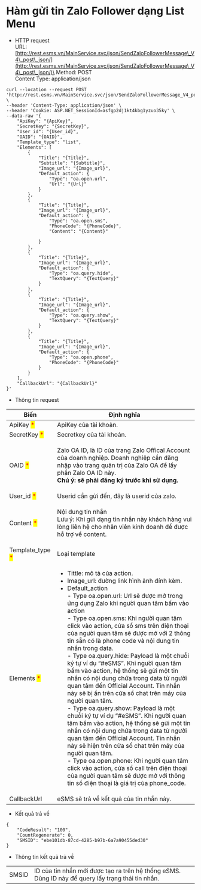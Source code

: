 # Hàm gửi tin Zalo Follower dạng List Menu

* HTTP request\
  URL: [http://rest.esms.vn/MainService.svc/json/SendZaloFollowerMessage\_V4\_post\_json/](http://rest.esms.vn/MainService.svc/json/SendZaloFollowerMessage\_V4\_post\_json/)\
  Method: POST\
  Content Type: application/json

```
curl --location --request POST 'http://rest.esms.vn/MainService.svc/json/SendZaloFollowerMessage_V4_post_json/' \
--header 'Content-Type: application/json' \
--header 'Cookie: ASP.NET_SessionId=asfgp2dj1kt4kbg1yzuo35ky' \
--data-raw '{
    "ApiKey": "{ApiKey}",
    "SecretKey": "{SecretKey}",
    "User_id": "{User_id}",
    "OAID": "{OAID}",
    "Template_type": "list",
    "Elements": [
        {
            "Title": "{Title}",
            "Subtitle": "{Subtitle}",
            "Image_url": "{Image_url}",
            "Default_action": {
                "Type": "oa.open.url",
                "Url": "{Url}"
            }
        },
        {
            "Title": "{Title}",
            "Image_url": "{Image_url}",
            "Default_action": {
                "Type": "oa.open.sms",
                "PhoneCode": "{PhoneCode}",
                "Content": "{Content}"
                
            }
        },
        {
            "Title": "{Title}",
            "Image_url": "{Image_url}",
            "Default_action": {
                "Type": "oa.query.hide",
                "TextQuery": "{TextQuery}"
            }
        },
        {
            "Title": "{Title}",
            "Image_url": "{Image_url}",
            "Default_action": {
                "Type": "oa.query.show",
                "TextQuery": "{TextQuery}"
            }
        },
        {
            "Title": "{Title}",
            "Image_url": "{Image_url}",
            "Default_action": {
                "Type": "oa.open.phone",
                "PhoneCode": "{PhoneCode}"
            }
        }
    ],
    "CallbackUrl": "{CallbackUrl}"
}'
```



* Thông tin request

| Biến                                              | Định nghĩa                                                                                                                                                                                                                                                                                                                                                                                                                                                                                                                                                                                                                                                                                                                                                                                                                                                                                                                                                                                                                                                                                                                                              |
| ------------------------------------------------- | ------------------------------------------------------------------------------------------------------------------------------------------------------------------------------------------------------------------------------------------------------------------------------------------------------------------------------------------------------------------------------------------------------------------------------------------------------------------------------------------------------------------------------------------------------------------------------------------------------------------------------------------------------------------------------------------------------------------------------------------------------------------------------------------------------------------------------------------------------------------------------------------------------------------------------------------------------------------------------------------------------------------------------------------------------------------------------------------------------------------------------------------------------- |
| ApiKey <mark style="color:red;">\*</mark>         | ApiKey của tài khoản.                                                                                                                                                                                                                                                                                                                                                                                                                                                                                                                                                                                                                                                                                                                                                                                                                                                                                                                                                                                                                                                                                                                                   |
| SecretKey <mark style="color:red;">\*</mark>      | Secretkey của tài khoản.                                                                                                                                                                                                                                                                                                                                                                                                                                                                                                                                                                                                                                                                                                                                                                                                                                                                                                                                                                                                                                                                                                                                |
| OAID <mark style="color:red;">\*</mark>           | <p>Zalo OA ID, là ID của trang Zalo Offical Account của doanh nghiệp. Doanh nghiệp cần đăng nhập vào trang quản trị của Zalo OA để lấy phần Zalo OA ID này. <br><strong>Chú ý: sẽ phải đăng ký trước khi sử dụng.</strong></p>                                                                                                                                                                                                                                                                                                                                                                                                                                                                                                                                                                                                                                                                                                                                                                                                                                                                                                                          |
| User\_id <mark style="color:red;">\*</mark>       | Userid cần gửi đến, đây là userid của zalo.                                                                                                                                                                                                                                                                                                                                                                                                                                                                                                                                                                                                                                                                                                                                                                                                                                                                                                                                                                                                                                                                                                             |
| Content <mark style="color:red;">\*</mark>        | <p>Nội dung tin nhắn<br>Lưu ý: Khi gửi dạng tin nhắn này khách hàng vui lòng liên hệ cho nhân viên kinh doanh để được hỗ trợ về content.</p>                                                                                                                                                                                                                                                                                                                                                                                                                                                                                                                                                                                                                                                                                                                                                                                                                                                                                                                                                                                                            |
| Template\_type <mark style="color:red;">\*</mark> | Loại template                                                                                                                                                                                                                                                                                                                                                                                                                                                                                                                                                                                                                                                                                                                                                                                                                                                                                                                                                                                                                                                                                                                                           |
| Elements <mark style="color:red;">\*</mark>       | <p></p><ul><li>Tittle: mô tả của action.</li><li>Image_url:  đường link hình ảnh đính kèm.</li><li>Default_action<br>- Type oa.open.url: Url sẽ được mở trong ứng dụng Zalo khi người quan tâm bấm vào action<br>- Type oa.open.sms: Khi người quan tâm click vào action, cửa sổ sms trên điện thoại của người quan tâm sẽ được mở với 2 thông tin sẵn có là phone code và nội dung tin nhắn trong data.<br>- Type oa.query.hide: Payload là một chuỗi ký tự ví dụ “#eSMS”. Khi người quan tâm bấm vào action, hệ thống sẽ gửi một tin nhắn có nội dung chứa trong data từ người quan tâm đến Official Account. Tin nhắn này sẽ bị ẩn trên cửa sổ chat trên máy của người quan tâm.<br>- Type oa.query.show: Payload là một chuỗi ký tự ví dụ “#eSMS”. Khi người quan tâm bấm vào action, hệ thống sẽ gửi một tin nhắn có nội dung chứa trong data từ người quan tâm đến Official Account. Tin nhắn này sẽ hiện trên cửa sổ chat trên máy của người quan tâm.<br>- Type oa.open.phone: Khi người quan tâm click vào action, cửa sổ call trên điện thoại của người quan tâm sẽ được mở với thông tin số điện thoại là giá trị của phone_code. </li></ul> |
| CallbackUrl                                       | eSMS sẽ trả về kết quả của tin nhắn này.                                                                                                                                                                                                                                                                                                                                                                                                                                                                                                                                                                                                                                                                                                                                                                                                                                                                                                                                                                                                                                                                                                                |

* Kết quả trả về

```
{
    "CodeResult": "100",
    "CountRegenerate": 0,
    "SMSID": "ebe101db-87cd-4285-b97b-6a7a90455ded30"
}
```

* Thông tin kết quả trả về

|       |                                                                                                   |
| ----- | ------------------------------------------------------------------------------------------------- |
| SMSID | ID của tin nhắn mới được tạo ra trên hệ thống eSMS. Dùng ID này để query lấy trạng thái tin nhắn. |
